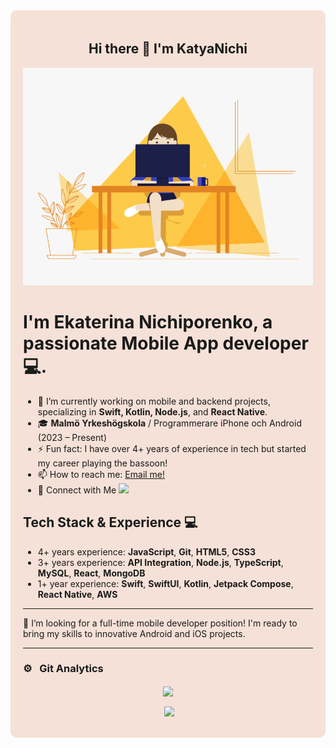 <div style="background-color: #f5e1d7; padding: 20px; border-radius: 10px;">

<div align="center">

## Hi there 👋 I'm KatyaNichi

![SayHi](https://github.com/KatyaNichi/KatyaNichi/blob/main/HiCode.gif)

 </div>

 # I'm Ekaterina Nichiporenko, a passionate Mobile App developer 💻.
 
- 🔭 I’m currently working on mobile and backend projects, specializing in **Swift, Kotlin, Node.js**, and **React Native**.
- 🎓 **Malmö Yrkeshögskola** / Programmerare iPhone och Android (2023 – Present)
- ⚡ Fun fact: I have over 4+ years of experience in tech but started my career playing the bassoon!
- 📫 How to reach me: [Email me!](mailto:katya_nichiporenko@protonmail.com)
- 🤝   Connect with Me
[<img src="https://img.shields.io/badge/linkedin-%230077B5.svg?&style=for-the-badge&logo=linkedin&logoColor=white" />](https://www.linkedin.com/in/ekaterina-nichiporenko-0b3223207/)

## Tech Stack & Experience 💻

- 4+ years experience: **JavaScript**, **Git**, **HTML5**, **CSS3**
- 3+ years experience: **API Integration**, **Node.js**, **TypeScript**, **MySQL**, **React**, **MongoDB**
- 1+ year experience: **Swift**, **SwiftUI**, **Kotlin**, **Jetpack Compose**, **React Native**, **AWS**

---

👀 I’m looking for a full-time mobile developer position! I'm ready to bring my skills to innovative Android and iOS projects.

<hr>

### ⚙️ &nbsp; Git Analytics
 <div align="center">
  
<p><img align="center" src="https://github-readme-stats.vercel.app/api?username=KatyaNichi&theme=dark&show_icons=true" /></p>
<p>&nbsp;<img align="center" src="https://github-readme-stats.vercel.app/api/top-langs/?username=KatyaNichi&theme=dark&layout=compact" width="410" /></p>

 </div>
 </div>

